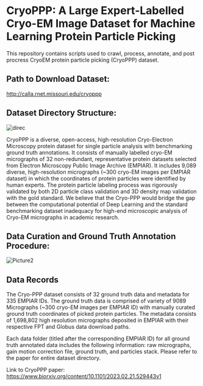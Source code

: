 # CryoPPP: A Large Expert-Labelled Cryo-EM Image Dataset for Machine Learning Protein Particle Picking 
This repository contains scripts used to crawl, process, annotate, and post procress CryoEM protein particle picking (CryoPPP) dataset.

## Path to Download Dataset:
http://calla.rnet.missouri.edu/cryoppp

## Dataset Directory Structure:

![direc](https://user-images.githubusercontent.com/24986485/214904761-94030d5e-ff8a-4286-a2d5-e6c2466195e0.jpg)


CryoPPP is a diverse, open-access, high-resolution Cryo-Electron Microscopy protein dataset for single particle analysis with benchmarking ground truth annotations. It consists of manually labelled cryo-EM micrographs of 32 non-redundant, representative protein datasets selected from Electron Microscopy Public Image Archive (EMPIAR). It includes 9,089 diverse, high-resolution micrographs (~300 cryo-EM images per EMPIAR dataset) in which the coordinates of protein particles were identified by human experts. The protein particle labeling process was rigorously validated by both 2D particle class validation and 3D density map validation with the gold standard. We believe that the Cryo-PPP would bridge the gap between the computational potential of Deep Learning and the standard benchmarking dataset inadequacy for high-end microscopic analysis of Cryo-EM micrographs in academic research. 

## Data Curation and Ground Truth Annotation Procedure:

![Picture2](https://user-images.githubusercontent.com/24986485/219126688-016db1be-f6d0-427b-87b6-aecc25c43f28.jpg)

## Data Records

The Cryo-PPP dataset consists of 32 ground truth data and metadata for 335 EMPIAR IDs. The ground truth data is comprised of variety of 9089 Micrographs (~300 cryo-EM images per EMPIAR ID) with manually curated ground truth coordinates of picked protein particles. The metadata consists of 1,698,802 high resolution micrographs deposited in EMPIAR with their respective FPT and Globus data download paths.

Each data folder (titled after the corresponding EMPIAR ID) for all ground truth annotated data includes the following information: raw micrographs, gain motion correction file, ground truth, and particles stack. Please refer to the paper for entire dataset directory.

Link to CryoPPP paper: https://www.biorxiv.org/content/10.1101/2023.02.21.529443v1

